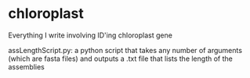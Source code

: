 # chloroplast
Everything I write involving ID'ing chloroplast gene

assLengthScript.py: a python script that takes any number of arguments (which are fasta files) and outputs a .txt file that lists the length of the assemblies 

